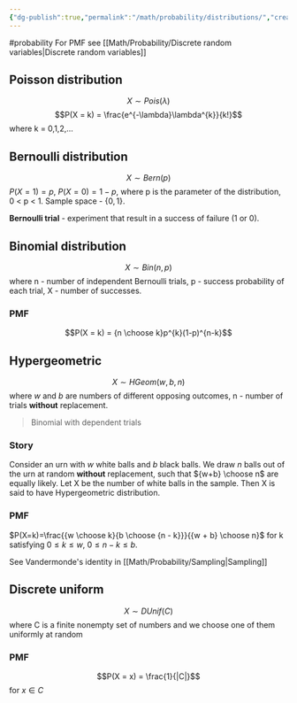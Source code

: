 ```yaml
---
{"dg-publish":true,"permalink":"/math/probability/distributions/","created":"","updated":""}
---
```


#probability 
For PMF see [[Math/Probability/Discrete random variables\|Discrete random variables]]

## Poisson distribution

$$X \sim Pois(\lambda)$$
$$P(X = k) = \frac{e^{-\lambda}\lambda^{k}}{k!}$$where k = 0,1,2,...

## Bernoulli distribution
$$X \sim Bern(p)$$
$P(X = 1) = p$, $P(X = 0) = 1 - p$, where p is the parameter of the distribution, 0 < p < 1. Sample space - $\{0,1\}$.

**Bernoulli trial** - experiment that result in a success of failure (1 or 0).

## Binomial distribution

$$X \sim Bin(n,p)$$
where n - number of independent Bernoulli trials, p - success probability of each trial, X - number of successes.

### PMF
$$P(X = k) = {n \choose k}p^{k}(1-p)^{n-k}$$
## Hypergeometric
$$X \sim HGeom(w,b,n)$$
where $w$ and $b$ are numbers of different opposing outcomes, n - number of trials **without** replacement.

> Binomial with dependent trials

### Story
Consider an urn with $w$ white balls and $b$ black balls. We draw $n$ balls out of the urn at random **without** replacement, such that ${w+b} \choose n$ are equally likely. Let X be the number of white balls in the sample. Then X is said to have Hypergeometric distribution.

### PMF

$P(X=k)=\frac{{w \choose k}{b \choose {n - k}}}{{w + b} \choose n}$
for k satisfying $0 \leq k \leq w$, $0 \leq n - k \leq b$.

See Vandermonde's identity in [[Math/Probability/Sampling\|Sampling]]

## Discrete uniform
$$X \sim DUnif(C)$$
where C is a finite nonempty set of numbers and we choose one of them uniformly at random

### PMF
$$P(X = x) = \frac{1}{|C|}$$
for $x \in C$
